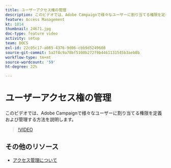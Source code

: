 ```yaml
---
title: ユーザーアクセス権の管理
description: このビデオでは、Adobe Campaignで様々なユーザーに割り当てる権限を定義および管理する方法を説明します。
feature: Access Management
kt: 1814
thumbnail: 24671.jpg
doc-type: feature video
activity: setup
team: DOCS
exl-id: 22c05c17-a085-4376-9d06-cbb9d5249608
source-git-commit: 5a2f8c9a78bf5100b272f9b4461131545b3aeb8b
workflow-type: tm+mt
source-wordcount: '59'
ht-degree: 22%

---
```


# ユーザーアクセス権の管理

このビデオでは、Adobe Campaignで様々なユーザーに割り当てる権限を定義および管理する方法を説明します。

>[!VIDEO](https://video.tv.adobe.com/v/24671?quality=12)

## その他のリソース

* [アクセス管理について](https://experienceleague.adobe.com/docs/campaign-standard/using/administrating/users-and-security/about-access-management.html?lang=en)
